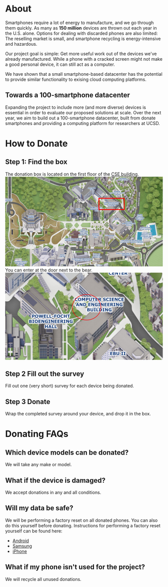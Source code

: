 # About
Smartphones require a lot of energy to manufacture, and we go through them quickly. As many as **150 million** devices are thrown out each year in the U.S. alone. Options for dealing with discarded phones are also limited: The reselling market is small, and smartphone recycling is energy-intensive and hazardous. 

Our project goal is simple: Get more useful work out of the devices we've already manufactured. While a phone with a cracked screen might not make a good personal device, it can still act as a computer. 

We have shown that a small smartphone-based datacenter has the potential to provide similar functionality to exising cloud computing platforms.

## Towards a 100-smartphone datacenter
Expanding the project to include more (and more diverse) devices is essential in order to evaluate our proposed solutions at scale. Over the next year, we aim to build out a 100-smartphone datacenter, built from donate smartphones and providing a computing platform for researchers at UCSD.
# How to Donate
## Step 1: Find the box 
The donation box is located on the first floor of the [CSE building](https://goo.gl/maps/eoZYCCb5JN98bWM76). 
![Map 1](https://github.com/jfswitzer/renee-project/blob/main/highlevelmap.png)
You can enter at the door next to the bear.
![Map 2](https://github.com/jfswitzer/renee-project/blob/main/lowlevelmap.png)
## Step 2 Fill out the survey
Fill out one (very short) survey for each device being donated.
## Step 3 Donate
Wrap the completed survey around your device, and drop it in the box.
# Donating FAQs
## Which device models can be donated?
We will take any make or model.
## What if the device is damaged?
We accept donations in any and all conditions.
## Will my data be safe?
We will be performing a factory reset on all donated phones. You can also do this yourself before donating. Instructions for performing a factory reset yourself can be found here: 
* [Android](https://support.google.com/android/answer/6088915?hl=en)
* [Samsung](https://www.samsung.com/us/support/answer/ANS00062029/)
* [iPhone](https://www.businessinsider.com/how-to-reset-iphone)
## What if my phone isn't used for the project?
We will recycle all unused donations.
